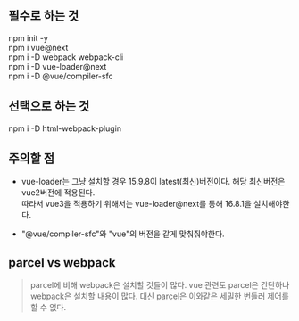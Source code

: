 ## 필수로 하는 것
npm init -y<br>
npm i vue@next<br>
npm i -D webpack webpack-cli<br>
npm i -D vue-loader@next<br>
npm i -D @vue/compiler-sfc

## 선택으로 하는 것 
npm i -D html-webpack-plugin

## 주의할 점
*  vue-loader는 그냥 설치할 경우 15.9.8이 latest(최신)버전이다. 
해당 최신버전은 vue2버전에 적용된다.  
따라서 vue3을 적용하기 위해서는 vue-loader@next를 통해 16.8.1을 설치해야한다. 

*  "@vue/compiler-sfc"와 "vue"의 버전을 같게 맞춰줘야한다. 


## parcel vs webpack
>parcel에 비해 webpack은 설치할 것들이 많다. 
>vue 관련도 parcel은 간단하나 webpack은 설치할 내용이 많다. 
>대신 parcel은 이와같은 세밀한 번들러 제어를 할 수 없다.  
